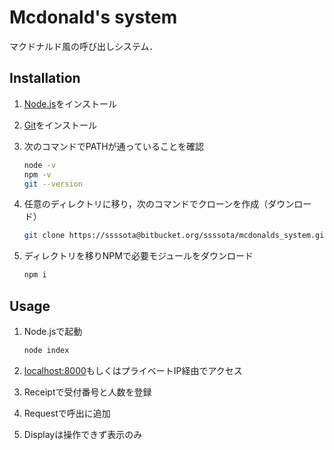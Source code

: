 # Mcdonald's system

マクドナルド風の呼び出しシステム．

## Installation

1. [Node.js](https://nodejs.org/ja/)をインストール
2. [Git](https://git-scm.com/)をインストール
3. 次のコマンドでPATHが通っていることを確認

    ```sh
    node -v
    npm -v
    git --version
    ```

4. 任意のディレクトリに移り，次のコマンドでクローンを作成（ダウンロード）

    ```sh
    git clone https://ssssota@bitbucket.org/ssssota/mcdonalds_system.git
    ```

5. ディレクトリを移りNPMで必要モジュールをダウンロード

    ```sh
    npm i
    ```

## Usage

1. Node.jsで起動

    ```sh
    node index
    ```

2. [localhost:8000](http://localhost:8000/)もしくはプライベートIP経由でアクセス
3. Receiptで受付番号と人数を登録
4. Requestで呼出に追加
5. Displayは操作できず表示のみ